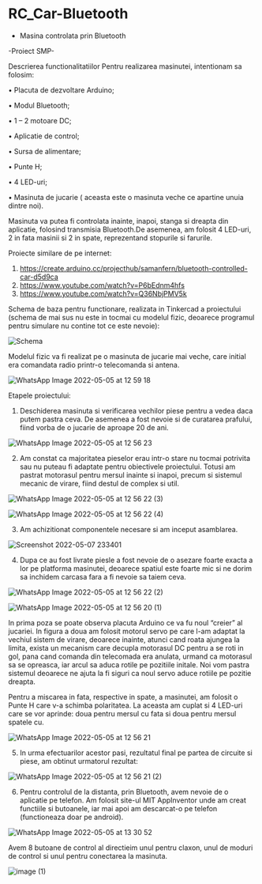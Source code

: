 # RC_Car-Bluetooth
- Masina controlata prin Bluetooth

-Proiect SMP-

Descrierea functionalitatiilor
	Pentru realizarea masinutei, intentionam sa folosim:
	
•	Placuta de dezvoltare Arduino;

•	Modul Bluetooth;

•	1 – 2 motoare DC;

•	Aplicatie de control;

•	Sursa de alimentare;

•	Punte H;

•	4 LED-uri;

•	Masinuta de jucarie ( aceasta este o masinuta veche ce apartine unuia dintre noi).

Masinuta va putea fi controlata inainte, inapoi, stanga si dreapta din aplicatie, folosind transmisia Bluetooth.De asemenea, am folosit 4 LED-uri, 2 in fata masinii si 2 in spate, reprezentand stopurile si farurile.

Proiecte similare de pe internet:
1.	https://create.arduino.cc/projecthub/samanfern/bluetooth-controlled-car-d5d9ca
2.	https://www.youtube.com/watch?v=P6bEdnm4hfs
3.	https://www.youtube.com/watch?v=Q36NbjPMV5k

Schema de  baza pentru functionare, realizata in Tinkercad a proiectului (schema de mai sus nu este in tocmai cu modelul fizic, deoarece programul pentru simulare nu contine tot ce este nevoie):

![Schema](https://user-images.githubusercontent.com/57183392/167270771-c0b2b2be-faf4-4b6d-bbea-9a069c7cdd52.png)

Modelul fizic va fi realizat pe o masinuta de jucarie mai veche, care initial era comandata radio printr-o telecomanda si antena.
 
 ![WhatsApp Image 2022-05-05 at 12 59 18](https://user-images.githubusercontent.com/57183392/167270779-0383dda6-d769-4da1-bb15-cca2efc6b7c2.jpeg)
 
Etapele proiectului:
1. Deschiderea masinuta si verificarea vechilor piese pentru a vedea daca putem pastra ceva. De asemenea a fost nevoie si de curatarea prafului, fiind vorba de o jucarie de aproape 20 de ani.

![WhatsApp Image 2022-05-05 at 12 56 23](https://user-images.githubusercontent.com/57183392/167270818-164c8fbd-96f4-4925-864e-5eb290625709.jpeg)

2. Am constat ca majoritatea pieselor erau intr-o stare nu tocmai potrivita sau nu puteau fi adaptate pentru obiectivele proiectului. Totusi am pastrat motorasul pentru mersul inainte si inapoi, precum si sistemul mecanic de virare, fiind destul de complex si util.
  
  ![WhatsApp Image 2022-05-05 at 12 56 22 (3)](https://user-images.githubusercontent.com/57183392/167270831-6c497147-9076-42b3-9fed-5ecf29875143.jpeg)
  
  ![WhatsApp Image 2022-05-05 at 12 56 22 (4)](https://user-images.githubusercontent.com/57183392/167270838-46df4ceb-50c0-4e4c-811a-0ddd45a2f75c.jpeg)

3. Am achizitionat componentele necesare si am inceput asamblarea. 

![Screenshot 2022-05-07 233401](https://user-images.githubusercontent.com/57183392/167270867-1f192b49-2c4e-460d-a637-3929a776b02e.png)

4. Dupa ce au fost livrate piesle a fost nevoie de o asezare foarte exacta a lor pe platforma masinutei, deoarece spatiul este foarte mic si ne dorim sa inchidem carcasa fara a fi nevoie sa taiem ceva.
  
![WhatsApp Image 2022-05-05 at 12 56 22 (2)](https://user-images.githubusercontent.com/57183392/167270887-5ff44634-7882-42d0-b414-d0f4bf1810df.jpeg)

![WhatsApp Image 2022-05-05 at 12 56 20 (1)](https://user-images.githubusercontent.com/57183392/167270891-c066e7a8-8b04-43ca-895d-6cf592fcf7b8.jpeg)

In prima poza se poate observa placuta Arduino ce va fu noul “creier” al jucariei.
In figura a doua am folosit motorul servo pe care l-am adaptat la vechiul sistem de virare, deoarece inainte, atunci cand roata ajungea la limita, exista un mecanism care decupla motorasul DC pentru a se roti in gol, pana cand comanda din telecomada era anulata, urmand ca motorasul sa se opreasca, iar arcul sa aduca rotile pe pozitiile initale. Noi vom pastra sistemul deoarece ne ajuta la fi siguri ca noul servo aduce rotiile pe pozitie dreapta.

Pentru a miscarea in fata, respective in spate, a masinutei, am folosit o Punte H care v-a schimba polaritatea. La aceasta am cuplat si 4 LED-uri care se vor aprinde: doua pentru mersul cu fata si doua pentru mersul spatele cu.
 
 ![WhatsApp Image 2022-05-05 at 12 56 21](https://user-images.githubusercontent.com/57183392/167270902-5bafd1a8-7da2-46c2-97c0-683542d2f683.jpeg)

5. In urma efectuarilor acestor pasi, rezultatul final pe partea de circuite si piese, am obtinut urmatorul rezultat:

![WhatsApp Image 2022-05-05 at 12 56 21 (2)](https://user-images.githubusercontent.com/57183392/167270922-28245555-b258-44c7-8092-56f17f214b7e.jpeg)

6. Pentru controlul de la distanta, prin Bluetooth, avem nevoie de o aplicatie pe telefon. Am folosit site-ul MIT AppInventor unde am creat functiile si butoanele, iar mai apoi  am descarcat-o pe telefon (functioneaza doar pe android).
 
![WhatsApp Image 2022-05-05 at 13 30 52](https://user-images.githubusercontent.com/57183392/167270972-8f727e4e-0ede-4715-9bc1-526d037f4f06.jpeg)

Avem 8 butoane de control al directieim unul pentru claxon, unul de moduri de control si unul pentru conectarea la masinuta.
 
![image (1)](https://user-images.githubusercontent.com/57183392/167270976-44b9ecc4-c7a6-40b1-9358-6747bd442626.png)

